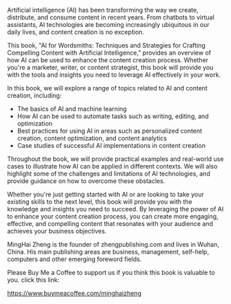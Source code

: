 
Artificial intelligence (AI) has been transforming the way we create, distribute, and consume content in recent years. From chatbots to virtual assistants, AI technologies are becoming increasingly ubiquitous in our daily lives, and content creation is no exception.

This book, "AI for Wordsmiths: Techniques and Strategies for Crafting Compelling Content with Artificial Intelligence," provides an overview of how AI can be used to enhance the content creation process. Whether you're a marketer, writer, or content strategist, this book will provide you with the tools and insights you need to leverage AI effectively in your work.

In this book, we will explore a range of topics related to AI and content creation, including:

* The basics of AI and machine learning
* How AI can be used to automate tasks such as writing, editing, and optimization
* Best practices for using AI in areas such as personalized content creation, content optimization, and content analytics
* Case studies of successful AI implementations in content creation

Throughout the book, we will provide practical examples and real-world use cases to illustrate how AI can be applied in different contexts. We will also highlight some of the challenges and limitations of AI technologies, and provide guidance on how to overcome these obstacles.

Whether you're just getting started with AI or are looking to take your existing skills to the next level, this book will provide you with the knowledge and insights you need to succeed. By leveraging the power of AI to enhance your content creation process, you can create more engaging, effective, and compelling content that resonates with your audience and achieves your business objectives.

MingHai Zheng is the founder of zhengpublishing.com and lives in Wuhan, China. His main publishing areas are business, management, self-help, computers and other emerging foreword fields.

Please Buy Me a Coffee to support us if you think this book is valuable to you. click this link:

https://www.buymeacoffee.com/minghaizheng
